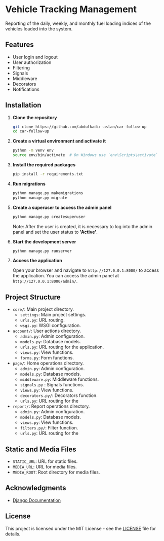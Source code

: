 # Vehicle Tracking Management

Reporting of the daily, weekly, and monthly fuel loading indices of the vehicles loaded into the system.

## Features

- User login and logout
- User authorization
- Filtering
- Signals
- Middleware
- Decorators
- Notifications

## Installation

1. **Clone the repository**

    ```sh
    git clone https://github.com/abdulkadir-aslan/car-follow-up
    cd car-follow-up
    ```

2. **Create a virtual environment and activate it**

    ```sh
    python -m venv env
    source env/bin/activate  # On Windows use `env\Scripts\activate`
    ```

3. **Install the required packages**

    ```sh
    pip install -r requirements.txt
    ```

4. **Run migrations**

    ```sh
    python manage.py makemigrations
    python manage.py migrate
    ```

5. **Create a superuser to access the admin panel**

    ```sh
    python manage.py createsuperuser
    ```
    Note: After the user is created, it is necessary to log into the admin panel and set the user status to **'Active'**.

6. **Start the development server**

    ```sh
    python manage.py runserver
    ```

7. **Access the application**

    Open your browser and navigate to `http://127.0.0.1:8000/` to access the application. You can access the admin panel at `http://127.0.0.1:8000/admin/`.

## Project Structure

- `core/`: Main project directory.
  - `settings`: Main project settings.
  - `urls.py`: URL routing.
  - `wsgi.py`: WSGI configuration.
- `account/`: User actions directory.
  - `admin.py`: Admin configuration.
  - `models.py`: Database models.
  - `urls.py`: URL routing for the application.
  - `views.py`: View functions.
  - `forms.py`: Form functions.
- `page/`: Home operations directory.
    - `admin.py`: Admin configuration.
    - `models.py`: Database models.
    - `middleware.py`: Middleware functions.
    - `signals.py` : Signals functions.
    - `views.py`: View functions.
    - `decorators.py/`: Decorators function.
    - `urls.py`: URL routing for the 
- `report/`: Report operations directory.
    - `admin.py`: Admin configuration.
    - `models.py`: Database models.
    - `views.py`: View functions.
    - `filters.py/`: Filter function.
    - `urls.py`: URL routing for the 



## Static and Media Files

- `STATIC_URL`: URL for static files.
- `MEDIA_URL`: URL for media files.
- `MEDIA_ROOT`: Root directory for media files.

## Acknowledgments

- [Django Documentation](https://docs.djangoproject.com/en/3.2/)

## License

This project is licensed under the MIT License - see the [LICENSE](LICENSE) file for details.